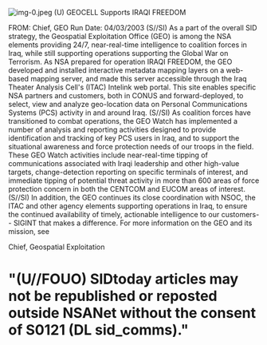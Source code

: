 ![img-0.jpeg](img-0.jpeg)
(U) GEOCELL Supports IRAQI FREEDOM

FROM:
Chief, GEO
Run Date: 04/03/2003
(S//SI) As a part of the overall SID strategy, the Geospatial Exploitation Office (GEO) is among the NSA elements providing 24/7, near-real-time intelligence to coalition forces in Iraq, while still supporting operations supporting the Global War on Terrorism. As NSA prepared for operation IRAQI FREEDOM, the GEO developed and installed interactive metadata mapping layers on a web-based mapping server, and made this server accessible through the Iraq Theater Analysis Cell's (ITAC) Intelink web portal. This site enables specific NSA partners and customers, both in CONUS and forward-deployed, to select, view and analyze geo-location data on Personal Communications Systems (PCS) activity in and around Iraq.
(S//SI) As coalition forces have transitioned to combat operations, the GEO Watch has implemented a number of analysis and reporting activities designed to provide identification and tracking of key PCS users in Iraq, and to support the situational awareness and force protection needs of our troops in the field. These GEO Watch activities include near-real-time tipping of communications associated with Iraqi leadership and other high-value targets, change-detection reporting on specific terminals of interest, and immediate tipping of potential threat activity in more than 600 areas of force protection concern in both the CENTCOM and EUCOM areas of interest.
(S//SI) In addition, the GEO continues its close coordination with NSOC, the ITAC and other agency elements supporting operations in Iraq, to ensure the continued availability of timely, actionable intelligence to our customers-- SIGINT that makes a difference. For more information on the GEO and its mission, see

Chief, Geospatial Exploitation

# "(U//FOUO) SIDtoday articles may not be republished or reposted outside NSANet without the consent of $\mathbf{S 0 1 2 1}$ (DL sid_comms)."

